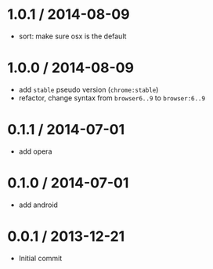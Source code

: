 
1.0.1 / 2014-08-09
==================

 * sort: make sure osx is the default

1.0.0 / 2014-08-09
==================

 * add `stable` pseudo version (`chrome:stable`)
 * refactor, change syntax from `browser6..9` to `browser:6..9`

0.1.1 / 2014-07-01
==================

 * add opera

0.1.0 / 2014-07-01
==================

 * add android

0.0.1 / 2013-12-21
==================

 * Initial commit
